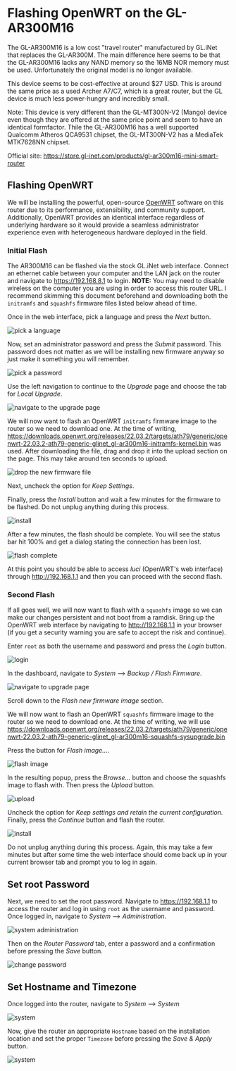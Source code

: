 # Flashing OpenWRT on the GL-AR300M16

The GL-AR300M16 is a low cost "travel router" manufactured by GL.iNet that replaces the GL-AR300M. The main difference here seems to be that the GL-AR300M16 lacks any NAND memory so the 16MB NOR memory must be used. Unfortunately the original model is no longer available.

This device seems to be cost-effective at around $27 USD. This is around the same price as a used Archer A7/C7, which is a great router, but the GL device is much less power-hungry and incredibly small.

Note: This device is very different than the GL-MT300N-V2 (Mango) device even though they are offered at the same price point and seem to have an identical formfactor. Thile the GL-AR300M16 has a well supported Qualcomm Atheros QCA9531 chipset, the GL-MT300N-V2 has a MediaTek MTK7628NN chipset.

Official site: https://store.gl-inet.com/products/gl-ar300m16-mini-smart-router

## Flashing OpenWRT

We will be installing the powerful, open-source [OpenWRT](https://openwrt.org/) software on this router due to its performance, extensibility, and community support. Additionally, OpenWRT provides an identical interface regardless of underlying hardware so it would provide a seamless administrator experience even with heterogeneous hardware deployed in the field.

### Initial Flash

The AR300M16 can be flashed via the stock GL.iNet web interface. Connect an ethernet cable between your computer and the LAN jack on the router and navigate to <https://192.168.8.1> to login. **NOTE:** You may need to disable wireless on the computer you are using in order to access this router URL. I recommend skimming this document beforehand and downloading both the `initramfs` and `squashfs` firmware files listed below ahead of time.

Once in the web interface, pick a language and press the *Next* button.

![pick a language](0-gl-ar300m16-flashing-openwrt/0-gl-ar300m16-flashing-openwrt-01.jpg)

Now, set an administrator password and press the *Submit* password. This password does not matter as we will be installing new firmware anyway so just make it something you will remember.

![pick a password](0-gl-ar300m16-flashing-openwrt/0-gl-ar300m16-flashing-openwrt-02.jpg)

Use the left navigation to continue to the *Upgrade* page and choose the tab for *Local Upgrade*. 

![navigate to the upgrade page](0-gl-ar300m16-flashing-openwrt/0-gl-ar300m16-flashing-openwrt-03.jpg)

We will now want to flash an OpenWRT `initramfs` firmware image to the router so we need to download one. At the time of writing, https://downloads.openwrt.org/releases/22.03.2/targets/ath79/generic/openwrt-22.03.2-ath79-generic-glinet_gl-ar300m16-initramfs-kernel.bin was used.  After downloading the file, drag and drop it into the upload section on the page. This may take around ten seconds to upload.

![drop the new firmware file](0-gl-ar300m16-flashing-openwrt/0-gl-ar300m16-flashing-openwrt-04.jpg)

Next, uncheck the option for *Keep Settings*.

Finally, press the *Install* button and wait a few minutes for the firmware to be flashed. Do not unplug anything during this process.

![install](0-gl-ar300m16-flashing-openwrt/0-gl-ar300m16-flashing-openwrt-05.jpg)

After a few minutes, the flash should be complete. You will see the status bar hit 100% and get a dialog stating the connection has been lost.

![flash complete](0-gl-ar300m16-flashing-openwrt/0-gl-ar300m16-flashing-openwrt-05.5.jpg)

At this point you should be able to access *luci* (OpenWRT's web interface) through http://192.168.1.1 and then you can proceed with the second flash.

### Second Flash

If all goes well, we will now want to flash with a `squashfs` image so we can make our changes persistent and not boot from a ramdisk. Bring up the  OpenWRT web interface by navigating to http://192.168.1.1 in your browser (if you get a security warning you are safe to accept the risk and continue).

Enter `root` as both the username and password and press the *Login* button.

![login](0-gl-ar300m16-flashing-openwrt/0-gl-ar300m16-flashing-openwrt-06.jpg)

In the dashboard, navigate to *System* --> *Backup / Flash Firmware*.

![navigate to upgrade page](0-gl-ar300m16-flashing-openwrt/0-gl-ar300m16-flashing-openwrt-07.jpg)

Scroll down to the *Flash new firmware image* section.

We will now want to flash an OpenWRT `squashfs` firmware image to the router so we need to download one. At the time of writing, we will use https://downloads.openwrt.org/releases/22.03.2/targets/ath79/generic/openwrt-22.03.2-ath79-generic-glinet_gl-ar300m16-squashfs-sysupgrade.bin

Press the button for *Flash image...*.

![flash image](0-gl-ar300m16-flashing-openwrt/0-gl-ar300m16-flashing-openwrt-08.jpg)

In the resulting popup, press the *Browse...* button and choose the squashfs image to flash with. Then press the *Upload* button.

![upload](0-gl-ar300m16-flashing-openwrt/0-gl-ar300m16-flashing-openwrt-09.jpg)

Uncheck the option for *Keep settings and retain the current configuration.* Finally, press the *Continue* button and flash the router. 

![install](0-gl-ar300m16-flashing-openwrt/0-gl-ar300m16-flashing-openwrt-10.jpg)

Do not unplug anything during this process. Again, this may take a few minutes but after some time the web interface should come back up in your current browser tab and prompt you to log in again.

## Set root Password

Next, we need to set the root password. Navigate to https://192.168.1.1 to access the router and log in using `root` as the username and password. Once logged in, navigate to *System* --> *Administration*. 

![system administration](0-gl-ar300m16-flashing-openwrt/0-gl-ar300m16-flashing-openwrt-11.jpg)

Then on the *Router Password* tab, enter a password and a confirmation before pressing the *Save* button.

![change password](0-gl-ar300m16-flashing-openwrt/0-gl-ar300m16-flashing-openwrt-12.jpg)

## Set Hostname and Timezone

Once logged into the router, navigate to *System* --> *System*

![system](0-gl-ar300m16-flashing-openwrt/0-gl-ar300m16-flashing-openwrt-13.jpg)

Now, give the router an appropriate `Hostname` based on the installation location and set the proper `Timezone` before pressing the *Save & Apply* button.

![system](0-gl-ar300m16-flashing-openwrt/0-gl-ar300m16-flashing-openwrt-14.jpg)